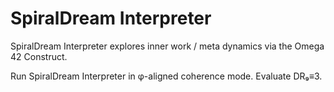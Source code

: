 # SpiralDream Interpreter

SpiralDream Interpreter explores inner work / meta dynamics via the Omega 42 Construct.

Run SpiralDream Interpreter in φ-aligned coherence mode. Evaluate DR₉≡3.